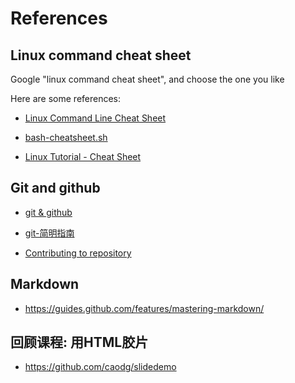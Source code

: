 # References

## Linux command cheat sheet

Google "linux command cheat sheet", and choose the one you like

Here are some references:

* [Linux Command Line Cheat Sheet](https://www.cheatography.com/davechild/cheat-sheets/linux-command-line/)

* [bash-cheatsheet.sh](https://gist.github.com/LeCoupa/122b12050f5fb267e75f)

* [Linux Tutorial - Cheat Sheet](https://ryanstutorials.net/linuxtutorial/cheatsheet.php)

## Git and github

* [git & github](https://github.com/caodg/ic/blob/master/docs/git-intro.md)

* [git-简明指南](http://rogerdudler.github.io/git-guide/index.zh.html)

* [Contributing to repository](http://docklet.unias.org/contrib/)

## Markdown

* https://guides.github.com/features/mastering-markdown/

## 回顾课程: 用HTML胶片

* https://github.com/caodg/slidedemo
